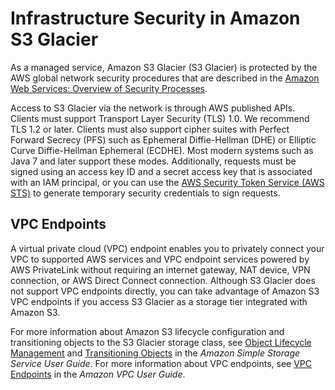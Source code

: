 # Infrastructure Security in Amazon S3 Glacier<a name="network-isolation"></a>

As a managed service, Amazon S3 Glacier \(S3 Glacier\) is protected by the AWS global network security procedures that are described in the [Amazon Web Services: Overview of Security Processes](https://d0.awsstatic.com/whitepapers/Security/AWS_Security_Whitepaper.pdf)\.

Access to S3 Glacier via the network is through AWS published APIs\. Clients must support Transport Layer Security \(TLS\) 1\.0\. We recommend TLS 1\.2 or later\. Clients must also support cipher suites with Perfect Forward Secrecy \(PFS\) such as Ephemeral Diffie\-Hellman \(DHE\) or Elliptic Curve Diffie\-Hellman Ephemeral \(ECDHE\)\. Most modern systems such as Java 7 and later support these modes\. Additionally, requests must be signed using an access key ID and a secret access key that is associated with an IAM principal, or you can use the [AWS Security Token Service \(AWS STS\)](https://docs.aws.amazon.com/STS/latest/APIReference/Welcome.html) to generate temporary security credentials to sign requests\.

## VPC Endpoints<a name="net-iso-GlacierAndEndpoints"></a>

A virtual private cloud \(VPC\) endpoint enables you to privately connect your VPC to supported AWS services and VPC endpoint services powered by AWS PrivateLink without requiring an internet gateway, NAT device, VPN connection, or AWS Direct Connect connection\. Although S3 Glacier does not support VPC endpoints directly, you can take advantage of Amazon S3 VPC endpoints if you access S3 Glacier as a storage tier integrated with Amazon S3\. 

For more information about Amazon S3 lifecycle configuration and transitioning objects to the S3 Glacier storage class, see [Object Lifecycle Management](https://docs.aws.amazon.com/AmazonS3/latest/dev/object-lifecycle-mgmt.html) and [Transitioning Objects](https://docs.aws.amazon.com/AmazonS3/latest/dev/lifecycle-transition-general-considerations.html) in the *Amazon Simple Storage Service User Guide*\. For more information about VPC endpoints, see [VPC Endpoints](https://docs.aws.amazon.com/vpc/latest/userguide/vpc-endpoints.html) in the *Amazon VPC User Guide*\. 